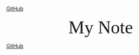 [GitHub](./homeImage/homeImage.jpg.md)

<center><font face="黑体" size=10>My Note</font></center>

[GitHub](./read1.md)
